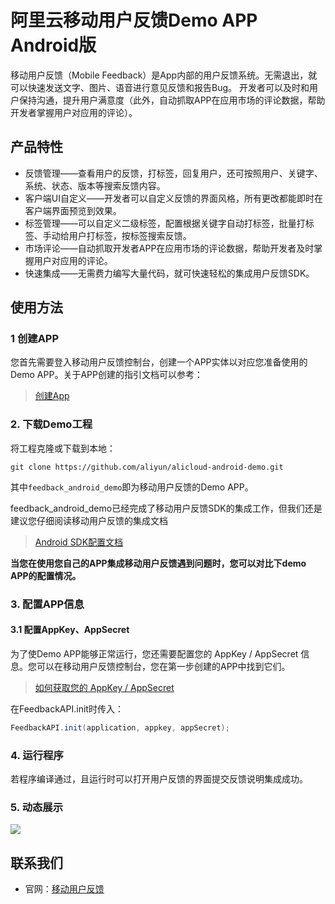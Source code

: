 # 阿里云移动用户反馈Demo APP Android版

移动用户反馈（Mobile Feedback）是App内部的用户反馈系统。无需退出，就可以快速发送文字、图片、语音进行意见反馈和报告Bug。 开发者可以及时和用户保持沟通，提升用户满意度（此外，自动抓取APP在应用市场的评论数据，帮助开发者掌握用户对应用的评论）。


## 产品特性

-   反馈管理——查看用户的反馈，打标签，回复用户，还可按照用户、关键字、系统、状态、版本等搜索反馈内容。
-   客户端UI自定义——开发者可以自定义反馈的界面风格，所有更改都能即时在客户端界面预览到效果。
-   标签管理——可以自定义二级标签，配置根据关键字自动打标签，批量打标签、手动给用户打标签，按标签搜索反馈。
-   市场评论——自动抓取开发者APP在应用市场的评论数据，帮助开发者及时掌握用户对应用的评论。
-   快速集成——无需费力编写大量代码，就可快速轻松的集成用户反馈SDK。




## 使用方法

### 1 创建APP

您首先需要登入移动用户反馈控制台，创建一个APP实体以对应您准备使用的Demo APP。关于APP创建的指引文档可以参考：

>[创建App](https://help.aliyun.com/document_detail/53142.html)



### 2. 下载Demo工程

将工程克隆或下载到本地：

```shell
git clone https://github.com/aliyun/alicloud-android-demo.git
```

其中`feedback_android_demo`即为移动用户反馈的Demo APP。

feedback_android_demo已经完成了移动用户反馈SDK的集成工作，但我们还是建议您仔细阅读移动用户反馈的集成文档

>[Android SDK配置文档](https://help.aliyun.com/document_detail/53144.html)

**当您在使用您自己的APP集成移动用户反馈遇到问题时，您可以对比下demo APP的配置情况。**

###  3. 配置APP信息

#### 3.1 配置AppKey、AppSecret

为了使Demo APP能够正常运行，您还需要配置您的 AppKey / AppSecret 信息。您可以在移动用户反馈控制台，您在第一步创建的APP中找到它们。

>[如何获取您的 AppKey / AppSecret](https://help.aliyun.com/document_detail/436513.html?spm=a2c4g.11186623.0.0.613342899Kvoah#aa691d4160wc4)

在FeedbackAPI.init时传入：

```java
FeedbackAPI.init(application, appkey, appSecret);
```


### 4. 运行程序

若程序编译通过，且运行时可以打开用户反馈的界面提交反馈说明集成成功。

### 5. 动态展示

![](assets/feedback.gif)


## 联系我们

-   官网：[移动用户反馈](https://www.aliyun.com/product/feedback)

